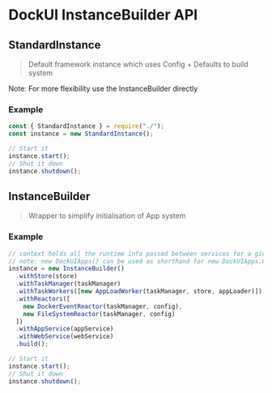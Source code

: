# DockUI InstanceBuilder API

## StandardInstance

> Default framework instance which uses Config + Defaults to build system

Note: For more flexibility use the InstanceBuilder directly

### Example

```javascript
const { StandardInstance } = require("./");
const instance = new StandardInstance();

// Start it
instance.start();
// Shut it down
instance.shutdown();
```

## InstanceBuilder

> Wrapper to simplify initialisation of App system

### Example

```javascript
// context holds all the runtime info passed between services for a given instance.
// note: new DockUIApps() can be used as shorthand for new DockUIApps.ContextBuilder()
instance = new InstanceBuilder()
  .withStore(store)
  .withTaskManager(taskManager)
  .withTaskWorkers([new AppLoadWorker(taskManager, store, appLoader)])
  .withReactors([
    new DockerEventReactor(taskManager, config),
    new FileSystemReactor(taskManager, config)
  ])
  .withAppService(appService)
  .withWebService(webService)
  .build();

// Start it
instance.start();
// Shut it down
instance.shutdown();
```
